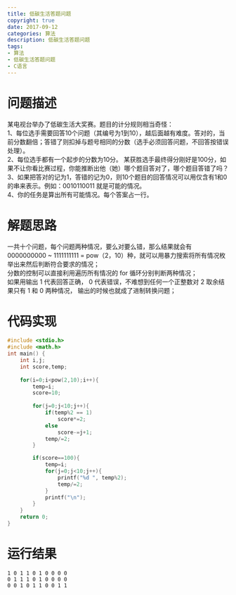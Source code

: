 ```yaml
---
title: 低碳生活答题问题
copyright: true
date: 2017-09-12
categories: 算法
description: 低碳生活答题问题
tags:
- 算法
- 低碳生活答题问题
- C语言
---
```


# 问题描述

某电视台举办了低碳生活大奖赛。题目的计分规则相当奇怪：
​    
1、每位选手需要回答10个问题（其编号为1到10），越后面越有难度。答对的，当前分数翻倍；答错了则扣掉与题号相同的分数（选手必须回答问题，不回答按错误处理）。
​    
2、每位选手都有一个起步的分数为10分。 某获胜选手最终得分刚好是100分，如果不让你看比赛过程，你能推断出他（她）哪个题目答对了，哪个题目答错了吗？
​    
3、如果把答对的记为1，答错的记为0，则10个题目的回答情况可以用仅含有1和0的串来表示。例如：0010110011 就是可能的情况。
​    
4、你的任务是算出所有可能情况。每个答案占一行。
    

# 解题思路  

一共十个问题，每个问题两种情况，要么对要么错，那么结果就会有 0000000000 ~ 1111111111 = pow（2，10）种，就可以用暴力搜索将所有情况枚举出来然后判断符合要求的情况；
​	
分数的控制可以直接利用遍历所有情况的 for 循环分别判断两种情况； 
​	
如果用输出 1 代表回答正确， 0 代表错误，不难想到任何一个正整数对 2 取余结果只有 1 和 0 两种情况， 输出的时候也就成了进制转换问题； 

# 代码实现

```c
#include <stdio.h> 
#include <math.h> 
int main() {
    int i,j;
    int score,temp;
		
    for(i=0;i<pow(2,10);i++){
        temp=i;
        score=10;
            
        for(j=0;j<10;j++){ 
            if(temp%2 == 1)
                score*=2;
            else
                score-=j+1; 
            temp/=2;		
        }

        if(score==100){	
            temp=i;
            for(j=0;j<10;j++){
                printf("%d ", temp%2);
                temp/=2;
            }
            printf("\n");
        }
    }
    return 0;
}
```

# 运行结果

```
1 0 1 1 0 1 0 0 0 0 
0 1 1 1 0 1 0 0 0 0 
0 0 1 0 1 1 0 0 1 1 
```


